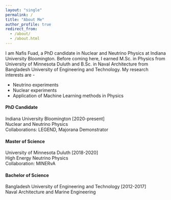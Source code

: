 ```yaml
---
layout: "single"
permalink: /
title: "About Me"
author_profile: true
redirect_from: 
  - /about/
  - /about.html
---
```


I am Nafis Fuad, a PhD candidate in Nuclear and Neutrino Physics at Indiana University Bloomington. Before coming here, I earned M.Sc. in Physics from University of Minnesota Duluth and B.Sc. in Naval Architecture from Bangladesh University of Engineering and Technology. My research interests are -
* Neutrino experiments
* Nuclear experiments
* Application of Machine Learning methods in Physics
  
#### PhD Candidate
Indiana University Bloomington [2020-present]\
Nuclear and Neutrino Physics\
Collaborations: LEGEND, Majorana Demonstrator

#### Master of Science
University of Minnesota Duluth [2018-2020]\
High Energy Neutrino Physics\
Collaboration: MINERvA

#### Bachelor of Science
Bangladesh University of Engineering and Technology [2012-2017]\
Naval Architecture and Marine Engineering
